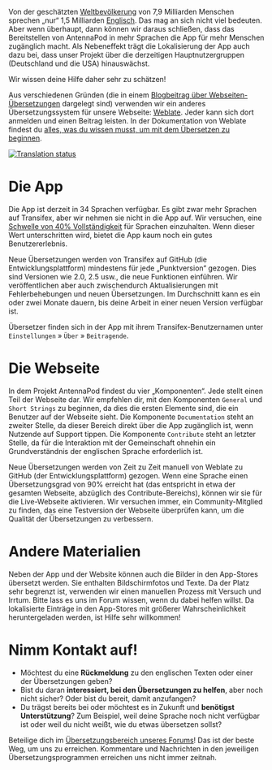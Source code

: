 Von der geschätzten [Weltbevölkerung](https://de.wikipedia.org/wiki/Weltbevölkerung) von 7,9 Milliarden Menschen sprechen „nur“ 1,5 Milliarden [Englisch](https://www.ethnologue.com/insights/ethnologue200/). Das mag an sich nicht viel bedeuten. Aber wenn überhaupt, dann können wir daraus schließen, dass das Bereitstellen von AntennaPod in mehr Sprachen die App für mehr Menschen zugänglich macht. Als Nebeneffekt trägt die Lokalisierung der App auch dazu bei, dass unser Projekt über die derzeitigen Hauptnutzergruppen (Deutschland und die USA) hinauswächst.

Wir wissen deine Hilfe daher sehr zu schätzen!

Aus verschiedenen Gründen (die in einem [Blogbeitrag über Webseiten-Übersetzungen](/blog/2022/01/website-translations) dargelegt sind) verwenden wir ein anderes Übersetzungssystem für unsere Webseite: [Weblate](https://hosted.weblate.org/projects/antennapod/). Jeder kann sich dort anmelden und einen Beitrag leisten. In der Dokumentation von Weblate findest du [alles, was du wissen musst, um mit dem Übersetzen zu beginnen](https://docs.weblate.org/de/latest/user/translating.html).

[![Translation status](https://hosted.weblate.org/widget/antennapod/horizontal-auto.svg)](https://hosted.weblate.org/engage/antennapod/)

# Die App

Die App ist derzeit in 34 Sprachen verfügbar. Es gibt zwar mehr Sprachen auf Transifex, aber wir nehmen sie nicht in die App auf. Wir versuchen, eine [Schwelle von 40% Vollständigkeit](https://github.com/AntennaPod/AntennaPod/pull/4112) für Sprachen einzuhalten. Wenn dieser Wert unterschritten wird, bietet die App kaum noch ein gutes Benutzererlebnis.

Neue Übersetzungen werden von Transifex auf GitHub (die Entwicklungsplattform) mindestens für jede „Punktversion“ gezogen. Dies sind Versionen wie 2.0, 2.5 usw., die neue Funktionen einführen. Wir veröffentlichen aber auch zwischendurch Aktualisierungen mit Fehlerbehebungen und neuen Übersetzungen. Im Durchschnitt kann es ein oder zwei Monate dauern, bis deine Arbeit in einer neuen Version verfügbar ist.

Übersetzer finden sich in der App mit ihrem Transifex-Benutzernamen unter `Einstellungen` » `Über` » `Beitragende`.

# Die Webseite

In dem Projekt AntennaPod findest du vier „Komponenten“. Jede stellt einen Teil der Webseite dar. Wir empfehlen dir, mit den Komponenten `General` und `Short Strings` zu beginnen, da dies die ersten Elemente sind, die ein Benutzer auf der Webseite sieht. Die Komponente `Documentation` steht an zweiter Stelle, da dieser Bereich direkt über die App zugänglich ist, wenn Nutzende auf Support tippen. Die Komponente `Contribute` steht an letzter Stelle, da für die Interaktion mit der Gemeinschaft ohnehin ein Grundverständnis der englischen Sprache erforderlich ist.

Neue Übersetzungen werden von Zeit zu Zeit manuell von Weblate zu GitHub (der Entwicklungsplattform) gezogen. Wenn eine Sprache einen Übersetzungsgrad von 90% erreicht hat (das entspricht in etwa der gesamten Webseite, abzüglich des Contribute-Bereichs), können wir sie für die Live-Webseite aktivieren. Wir versuchen immer, ein Community-Mitglied zu finden, das eine Testversion der Webseite überprüfen kann, um die Qualität der Übersetzungen zu verbessern.

# Andere Materialien

Neben der App und der Website können auch die Bilder in den App-Stores übersetzt werden. Sie enthalten Bildschirmfotos und Texte. Da der Platz sehr begrenzt ist, verwenden wir einen manuellen Prozess mit Versuch und Irrtum. Bitte lass es uns im Forum wissen, wenn du dabei helfen willst. Da lokalisierte Einträge in den App-Stores mit größerer Wahrscheinlichkeit heruntergeladen werden, ist Hilfe sehr willkommen!

# Nimm Kontakt auf!

* Möchtest du eine **Rückmeldung** zu den englischen Texten oder einer der Übersetzungen geben?
* Bist du daran **interessiert, bei den Übersetzungen zu helfen**, aber noch nicht sicher? Oder bist du bereit, damit anzufangen?
* Du trägst bereits bei oder möchtest es in Zukunft und **benötigst Unterstützung**? Zum Beispiel, weil deine Sprache noch nicht verfügbar ist oder weil du nicht weißt, wie du etwas übersetzen sollst?

Beteilige dich im [Übersetzungsbereich unseres Forums](https://forum.antennapod.org/c/translations/11)! Das ist der beste Weg, um uns zu erreichen. Kommentare und Nachrichten in den jeweiligen Übersetzungsprogrammen erreichen uns nicht immer zeitnah.
